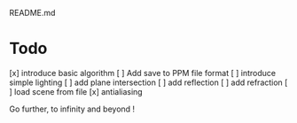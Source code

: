 README.md

# Todo

 [x] introduce basic algorithm
 [ ] Add save to PPM file format
 [ ] introduce simple lighting
 [ ] add plane intersection
 [ ] add reflection
 [ ] add refraction
 [ ] load scene from file
 [x] antialiasing


Go further, to infinity and beyond !

